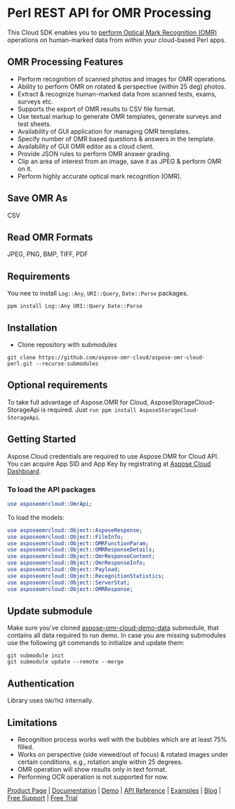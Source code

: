 # Perl REST API for OMR Processing

This Cloud SDK enables you to [perform Optical Mark Recognition (OMR)](https://products.aspose.cloud/omr/perl) operations on human-marked data from within your cloud-based Perl apps.

## OMR Processing Features

- Perform recognition of scanned photos and images for OMR operations.
- Ability to perform OMR on rotated & perspective (within 25 deg) photos.
- Extract & recognize human-marked data from scanned tests, exams, surveys etc.
- Supports the export of OMR results to CSV file format.
- Use textual markup to generate OMR templates, generate surveys and test sheets.
- Availability of GUI application for managing OMR templates.
- Specify number of OMR based questions & answers in the template.
- Availability of GUI OMR editor as a cloud client.
- Provide JSON rules to perform OMR answer grading.
- Clip an area of interest from an image, save it as JPEG & perform OMR on it.
- Perform highly accurate optical mark recognition (OMR).

## Save OMR As

CSV

## Read OMR Formats

JPEG, PNG, BMP, TIFF, PDF

## Requirements

You nee to install `Log::Any`, `URI::Query`, `Date::Parse` packages.

```console
ppm install Log::Any URI::Query Date::Parse
```

## Installation

- Clone repository with submodules

```console
git clone https://github.com/aspose-omr-cloud/aspose-omr-cloud-perl.git --recurse-submodules
```

## Optional requirements

To take full advantage of Aspose.OMR for Cloud, AsposeStorageCloud-StorageApi is required. Just `run ppm install AsposeStorageCloud-StorageApi`.

## Getting Started

Aspose.Cloud credentials are required to use Aspose.OMR for Cloud API. You can acquire App SID and App Key by registrating at [Aspose Cloud Dashboard](https://dashboard.aspose.cloud/).

### To load the API packages

```perl
use asposeomrcloud::OmrApi;
```

To load the models:

```perl
use asposeomrcloud::Object::AsposeResponse;
use asposeomrcloud::Object::FileInfo;
use asposeomrcloud::Object::OMRFunctionParam;
use asposeomrcloud::Object::OMRResponseDetails;
use asposeomrcloud::Object::OmrResponseContent;
use asposeomrcloud::Object::OmrResponseInfo;
use asposeomrcloud::Object::Payload;
use asposeomrcloud::Object::RecognitionStatistics;
use asposeomrcloud::Object::ServerStat;
use asposeomrcloud::Object::OMRResponse;
```

## Update submodule

Make sure you've cloned [aspose-omr-cloud-demo-data](https://github.com/aspose-omr-cloud/aspose-omr-cloud-demo-data) submodule, that contains all data required to run demo. In case you are missing submodules use the following git commands to initialize and update them:

```console
git submodule init
git submodule update --remote --merge
```

## Authentication

Library uses `OAUTH2` internally.

## Limitations

- Recognition process works well with the bubbles which are at least 75% filled.
- Works on perspective (side viewed/out of focus) & rotated images under certain conditions, e.g., rotation angle within 25 degrees.
- OMR operation will show results only in text format.
- Performing OCR operation is not supported for now.

[Product Page](https://products.aspose.cloud/omr/perl) | [Documentation](https://docs.aspose.cloud/display/omrcloud/Home) | [Demo](https://products.aspose.app/omr/family) | [API Reference](https://apireference.aspose.cloud/omr/) | [Examples](https://github.com/aspose-omr-cloud) | [Blog](https://blog.aspose.cloud/category/omr/) | [Free Support](https://forum.aspose.cloud/c/omr) | [Free Trial](https://dashboard.aspose.cloud/#/apps)
